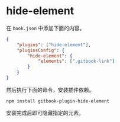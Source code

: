 # hide-element

在 `book.json` 中添加下面的内容。

```json
{
    "plugins": ["hide-element"],
    "pluginsConfig": {
        "hide-element": {
            "elements": [".gitbook-link"]
        }
    }
}
```

然后执行下面的命令，安装插件依赖。

```
npm install gitbook-plugin-hide-element
```

安装完成后即可隐藏指定的元素。